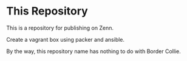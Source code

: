 # This Repository
This is a repository for publishing on Zenn.

Create a vagrant box using packer and ansible.

By the way, this repository name has nothing to do with Border Collie.